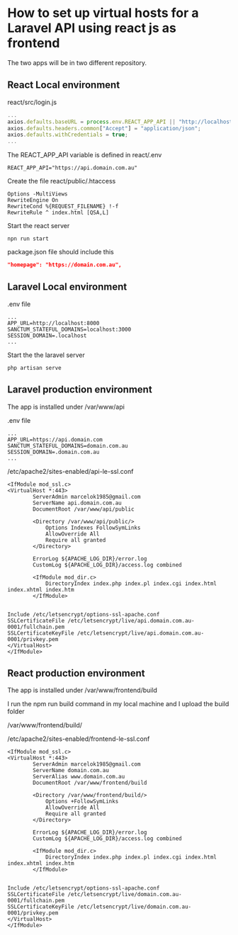 # How to set up virtual hosts for a Laravel API using react js as frontend

The two apps will be in two different repository.

## React Local environment

react/src/login.js

```js
...
axios.defaults.baseURL = process.env.REACT_APP_API || "http://localhost:8000";
axios.defaults.headers.common["Accept"] = "application/json";
axios.defaults.withCredentials = true;
...
```

The REACT_APP_API variable is defined in react/.env
```
REACT_APP_API="https://api.domain.com.au"
```

Create the file react/public/.htaccess
```
Options -MultiViews
RewriteEngine On
RewriteCond %{REQUEST_FILENAME} !-f
RewriteRule ^ index.html [QSA,L]
```

Start the react server
```
npn run start
```

package.json file should include this 
```json
"homepage": "https://domain.com.au",
```

## Laravel Local environment
.env file
```
...
APP_URL=http://localhost:8000
SANCTUM_STATEFUL_DOMAINS=localhost:3000
SESSION_DOMAIN=.localhost
...
```

Start the the laravel server
```
php artisan serve
```

## Laravel production environment

The app is installed under /var/www/api

.env file
```
...
APP_URL=https://api.domain.com
SANCTUM_STATEFUL_DOMAINS=domain.com.au
SESSION_DOMAIN=.domain.com.au
...
```

/etc/apache2/sites-enabled/api-le-ssl.conf
```
<IfModule mod_ssl.c>
<VirtualHost *:443>
        ServerAdmin marcelok1985@gmail.com
        ServerName api.domain.com.au
        DocumentRoot /var/www/api/public

        <Directory /var/www/api/public/>
            Options Indexes FollowSymLinks
            AllowOverride All
            Require all granted
        </Directory>

        ErrorLog ${APACHE_LOG_DIR}/error.log
        CustomLog ${APACHE_LOG_DIR}/access.log combined

        <IfModule mod_dir.c>
            DirectoryIndex index.php index.pl index.cgi index.html index.xhtml index.htm
        </IfModule>


Include /etc/letsencrypt/options-ssl-apache.conf
SSLCertificateFile /etc/letsencrypt/live/api.domain.com.au-0001/fullchain.pem
SSLCertificateKeyFile /etc/letsencrypt/live/api.domain.com.au-0001/privkey.pem
</VirtualHost>
</IfModule>
```

## React production environment

The app is installed under /var/www/frontend/build

I run the npm run build command in my local machine and I upload the build folder

/var/www/frontend/build/

/etc/apache2/sites-enabled/frontend-le-ssl.conf
```
<IfModule mod_ssl.c>
<VirtualHost *:443>
        ServerAdmin marcelok1985@gmail.com
        ServerName domain.com.au
        ServerAlias www.domain.com.au
        DocumentRoot /var/www/frontend/build

        <Directory /var/www/frontend/build/>
            Options +FollowSymLinks
            AllowOverride All
            Require all granted
        </Directory>

        ErrorLog ${APACHE_LOG_DIR}/error.log
        CustomLog ${APACHE_LOG_DIR}/access.log combined

        <IfModule mod_dir.c>
            DirectoryIndex index.php index.pl index.cgi index.html index.xhtml index.htm
        </IfModule>


Include /etc/letsencrypt/options-ssl-apache.conf
SSLCertificateFile /etc/letsencrypt/live/domain.com.au-0001/fullchain.pem
SSLCertificateKeyFile /etc/letsencrypt/live/domain.com.au-0001/privkey.pem
</VirtualHost>
</IfModule>
```
